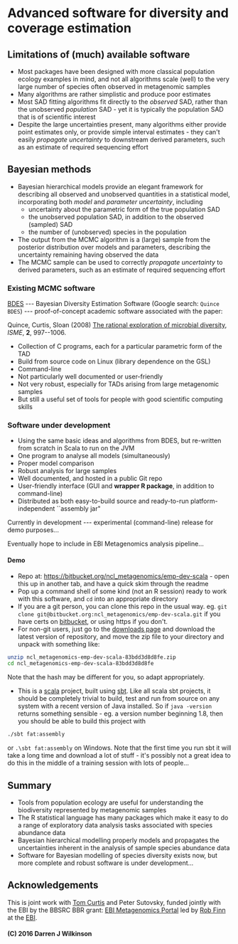 # Advanced software for diversity and coverage estimation

## Limitations of (much) available software

* Most packages have been designed with more classical population ecology examples in mind, and not all algorithms scale (well) to the very large number of species often observed in metagenomic samples
* Many algorithms are rather simplistic and produce poor estimates
* Most SAD fitting algorithms fit directly to the *observed* SAD, rather than the unobserved *population* SAD - yet it is typically the population SAD that is of scientific interest
* Despite the large uncertainties present, many algorithms either provide point estimates only, or provide simple interval estimates - they can't easily *propagate uncertainty* to downstream derived parameters, such as an estimate of required sequencing effort

## Bayesian methods

* Bayesian hierarchical models provide an elegant framework for describing all observed and unobserved quantities in a statistical model, incorporating both *model* and *parameter uncertainty*, including
  * uncertainty about the parametric form of the true population SAD
  * the unobserved population SAD, in addition to the observed (sampled) SAD
  * the number of (unobserved) species in the population
* The output from the MCMC algorithm is a (large) sample from the posterior distribution over models and parameters, describing the uncertainty remaining having observed the data
* The MCMC sample can be used to correctly *propagate uncertainty* to derived parameters, such as an estimate of required sequencing effort


### Existing MCMC software

[BDES](http://userweb.eng.gla.ac.uk/christopher.quince/Software/BDES.html) --- Bayesian Diversity Estimation Software (Google search: `Quince BDES`) --- proof-of-concept academic software associated with the paper:

Quince, Curtis, Sloan (2008) [The rational exploration of microbial diversity](http://www.nature.com/ismej/journal/v2/n10/full/ismej200869a.html), *ISME*, **2**, 997--1006.

* Collection of C programs, each for a particular parametric form of the TAD
* Build from source code on Linux (library dependence on the GSL)
* Command-line
* Not particularly well documented or user-friendly
* Not very robust, especially for TADs arising from large metagenomic samples
* But still a useful set of tools for people with good scientific computing skills

### Software under development

* Using the same basic ideas and algorithms from BDES, but re-written from scratch in Scala to run on the JVM
* One program to analyse all models (simultaneously)
* Proper model comparison
* Robust analysis for large samples
* Well documented, and hosted in a public Git repo
* User-friendly interface (GUI and **wrapper R package**, in addition to command-line)
* Distributed as both easy-to-build source and ready-to-run platform-independent ``assembly jar"

Currently in development --- experimental (command-line) release for demo purposes...

Eventually hope to include in EBI Metagenomics analysis pipeline...

#### Demo

* Repo at: https://bitbucket.org/ncl_metagenomics/emp-dev-scala - open this up in another tab, and have a quick skim through the readme
* Pop up a command shell of some kind (not an R session) ready to work with this software, and `cd` into an appropriate directory
* If you are a git person, you can clone this repo in the usual way. eg. `git clone git@bitbucket.org:ncl_metagenomics/emp-dev-scala.git` if you have certs on [bitbucket](https://bitbucket.org/), or using https if you don't.
* For non-git users, just go to the [downloads page](https://bitbucket.org/ncl_metagenomics/emp-dev-scala/downloads) and download the latest version of repository, and move the zip file to your directory and unpack with something like:
```bash
unzip ncl_metagenomics-emp-dev-scala-83bdd3d8d8fe.zip
cd ncl_metagenomics-emp-dev-scala-83bdd3d8d8fe
```
Note that the hash may be different for you, so adapt appropriately.
* This is a [scala](http://www.scala-lang.org/) project, built using [sbt](http://www.scala-sbt.org/). Like all scala sbt projects, it should be completely trivial to build, test and run from source on any system with a recent version of Java installed. So if `java -version` returns something sensible - eg. a version number beginning 1.8, then you should be able to build this project with
```bash
./sbt fat:assembly
```
or `.\sbt fat:assembly` on Windows. Note that the first time you run sbt it will take a long time and download a lot of stuff - it's possibly not a great idea to do this in the middle of a training session with lots of people...


## Summary

* Tools from population ecology are useful for understanding the biodiversity represented by metagenomic samples
* The R statistical language has many packages which make it easy to do a range of exploratory data analysis tasks associated with species abundance data
* Bayesian hierarchical modelling properly models and propagates the uncertainties inherent in the analysis of sample species abundance data
* Software for Bayesian modelling of species diversity exists now, but more complete and robust software is under development...

## Acknowledgements

This is joint work with [Tom Curtis](http://www.ncl.ac.uk/ceg/role/profile/tomcurtis.html) and Peter Sutovsky, funded jointly with the EBI by the BBSRC BBR grant: [EBI Metagenomics Portal](http://www.bbsrc.ac.uk/research/grants-search/AwardDetails/?FundingReference=BB/M011453/1) led by [Rob Finn](http://www.ebi.ac.uk/about/people/rob-finn) at the [EBI](http://www.ebi.ac.uk/).



#### (C) 2016 Darren J Wilkinson

